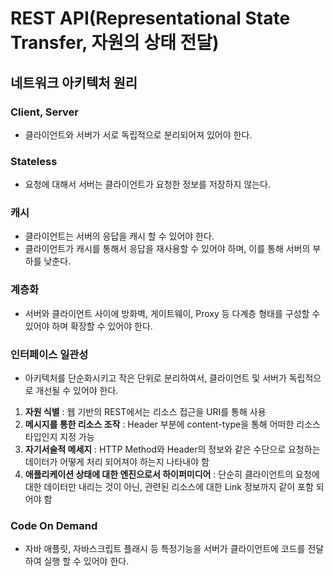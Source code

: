 # REST API(Representational State Transfer, 자원의 상태 전달)

## 네트워크 아키텍처 원리

### Client, Server

- 클라이언트와 서버가 서로 독립적으로 분리되어져 있어야 한다.

### Stateless

- 요청에 대해서 서버는 클라이언트가 요청한 정보를 저장하지 않는다.

### 캐시

- 클라이언트는 서버의 응답을 캐시 할 수 있어야 한다.
- 클라이언트가 캐시를 통해서 응답을 재사용할 수 있어야 하며, 이를 통해 서버의 부하를 낮춘다.

### 계층화

- 서버와 클라이언트 사이에 방화벽, 게이트웨이, Proxy 등 다계층 형태를 구성할 수 있어야 하며 확장할 수 있어야 한다.

### 인터페이스 일관성

- 아키텍처를 단순화시키고 작은 단위로 분리하여서, 클라이언트 및 서버가 독립적으로 개선될 수 있어야 한다.

1. **자원 식별** : 웹 기반의 REST에서는 리소스 접근을 URI를 통해 사용
2. **메시지를 통한 리소스 조작** : Header 부분에 content-type을 통해 어떠한 리소스 타입인지 지정 가능
3. **자기서술적 메세지** : HTTP Method와 Header의 정보와 같은 수단으로 요청하는 데이터가 어떻게 처리 되어져야 하는지 나타내야 함
4. **애플리케이션 상태에 대한 엔진으로서 하이퍼미디어** : 단순히 클라이언트의 요청에 대한 데이터만 내리는 것이 아닌, 관련된 리소스에 대한 Link 정보까지 같이 포함 되어야 함

### Code On Demand

- 자바 애플릿, 자바스크립트 플래시 등 특정기능을 서버가 클라이언트에 코드를 전달하여 실행 할 수 있어야 한다.
